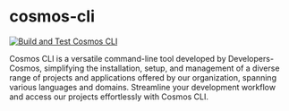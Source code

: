 # cosmos-cli

[![Build and Test Cosmos CLI](https://github.com/developers-cosmos/cosmos-cli/actions/workflows/build.yaml/badge.svg)](https://github.com/developers-cosmos/cosmos-cli/actions/workflows/build.yaml)

Cosmos CLI is a versatile command-line tool developed by Developers-Cosmos, simplifying the installation, setup, and management of a diverse range of projects and applications offered by our organization, spanning various languages and domains. Streamline your development workflow and access our projects effortlessly with Cosmos CLI.
